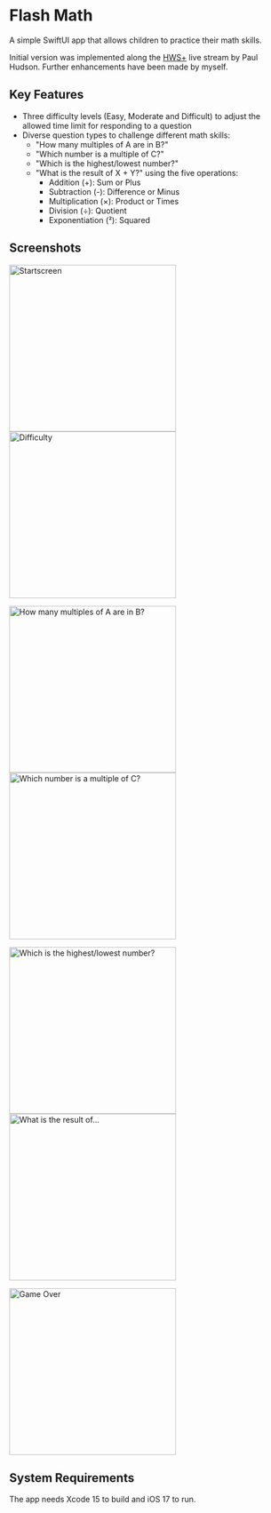# Flash Math

A simple SwiftUI app that allows children to practice their math skills.

Initial version was implemented along the [HWS+](https://www.hackingwithswift.com/plus/) live stream by Paul Hudson.
Further enhancements have been made by myself.

## Key Features

- Three difficulty levels (Easy, Moderate and Difficult) to adjust the allowed time limit for responding to a question
- Diverse question types to challenge different math skills:
  - "How many multiples of A are in B?"
  - "Which number is a multiple of C?"
  - "Which is the highest/lowest number?"
  - "What is the result of X + Y?" using the five operations:
    - Addition (+): Sum or Plus
    - Subtraction (-): Difference or Minus
    - Multiplication (×): Product or Times
    - Division (÷): Quotient
    - Exponentiation (²): Squared

## Screenshots

<img alt="Startscreen" src="_screenshots/startscreen.png" width="300" /> <img alt="Difficulty" src="_screenshots/difficulty.png" width="300" />

<img alt="How many multiples of A are in B?" src="_screenshots/question_type_1.png" width="300" /> <img alt="Which number is a multiple of C?" src="_screenshots/question_type_2.png" width="300" /> 

<img alt="Which is the highest/lowest number?" src="_screenshots/question_type_3.png" width="300" /> <img alt="What is the result of..." src="_screenshots/question_type_4.png" width="300" /> 

<img alt="Game Over" src="_screenshots/game_over.png" width="300" />

## System Requirements

The app needs Xcode 15 to build and iOS 17 to run.
